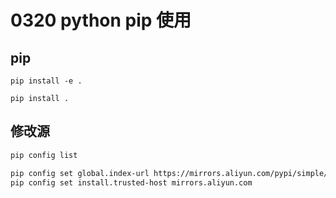 # 0320 python pip 使用

## pip

`pip install -e .`

`pip install .`

## 修改源

```bash
pip config list

pip config set global.index-url https://mirrors.aliyun.com/pypi/simple/
pip config set install.trusted-host mirrors.aliyun.com
 
```
